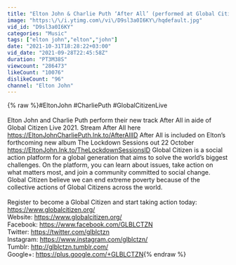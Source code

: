 ```yaml
---
title: "Elton John & Charlie Puth ‘After All’ (performed at Global Citizen Live 2021 Paris)"
image: "https:\/\/i.ytimg.com\/vi\/D9sl3a0I6KY\/hqdefault.jpg"
vid_id: "D9sl3a0I6KY"
categories: "Music"
tags: ["elton john","elton","john"]
date: "2021-10-31T18:28:22+03:00"
vid_date: "2021-09-28T22:45:58Z"
duration: "PT3M38S"
viewcount: "286473"
likeCount: "10076"
dislikeCount: "96"
channel: "Elton John"
---
```

{% raw %}#EltonJohn #CharliePuth #GlobalCitizenLive<br /> <br />Elton John and Charlie Puth perform their new track After All in aide of Global Citizen Live 2021.  Stream After All here <a rel="nofollow" target="blank" href="https://EltonJohnCharliePuth.lnk.to/AfterAllID">https://EltonJohnCharliePuth.lnk.to/AfterAllID</a>  After All is included on Elton’s forthcoming new album The Lockdown Sessions out 22 October <a rel="nofollow" target="blank" href="https://EltonJohn.lnk.to/TheLockdownSessionsID">https://EltonJohn.lnk.to/TheLockdownSessionsID</a>  Global Citizen is a social action platform for a global generation that aims to solve the world’s biggest challenges. On the platform, you can learn about issues, take action on what matters most, and join a community committed to social change. Global Citizen believe we can end extreme poverty because of the collective actions of Global Citizens across the world.<br /> <br />Register to become a Global Citizen and start taking action today: <a rel="nofollow" target="blank" href="https://www.globalcitizen.org/">https://www.globalcitizen.org/</a><br />Website: <a rel="nofollow" target="blank" href="https://www.globalcitizen.org/">https://www.globalcitizen.org/</a><br />Facebook: <a rel="nofollow" target="blank" href="https://www.facebook.com/GLBLCTZN">https://www.facebook.com/GLBLCTZN</a><br />Twitter: <a rel="nofollow" target="blank" href="https://twitter.com/glblctzn">https://twitter.com/glblctzn</a><br />Instagram: <a rel="nofollow" target="blank" href="https://www.instagram.com/glblctzn/">https://www.instagram.com/glblctzn/</a><br />Tumblr: <a rel="nofollow" target="blank" href="http://glblctzn.tumblr.com/">http://glblctzn.tumblr.com/</a><br />Google+: <a rel="nofollow" target="blank" href="https://plus.google.com/+GLBLCTZN">https://plus.google.com/+GLBLCTZN</a>{% endraw %}

